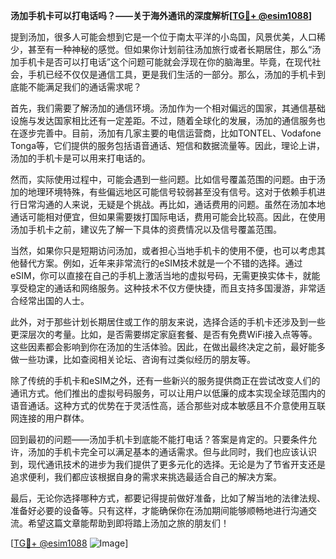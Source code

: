 **汤加手机卡可以打电话吗？——关于海外通讯的深度解析[[TG💪+ @esim1088](https://t.me/s/esim1088)]**

提到汤加，很多人可能会想到它是一个位于南太平洋的小岛国，风景优美，人口稀少，甚至有一种神秘的感觉。但如果你计划前往汤加旅行或者长期居住，那么“汤加手机卡是否可以打电话”这个问题可能就会浮现在你的脑海里。毕竟，在现代社会，手机已经不仅仅是通信工具，更是我们生活的一部分。那么，汤加的手机卡到底能不能满足我们的通话需求呢？

首先，我们需要了解汤加的通信环境。汤加作为一个相对偏远的国家，其通信基础设施与发达国家相比还有一定差距。不过，随着全球化的发展，汤加的通信服务也在逐步完善中。目前，汤加有几家主要的电信运营商，比如TONTEL、Vodafone Tonga等，它们提供的服务包括语音通话、短信和数据流量等。因此，理论上讲，汤加的手机卡是可以用来打电话的。

然而，实际使用过程中，可能会遇到一些问题。比如信号覆盖范围的问题。由于汤加的地理环境特殊，有些偏远地区可能信号较弱甚至没有信号。这对于依赖手机进行日常沟通的人来说，无疑是个挑战。再比如，通话费用的问题。虽然在汤加本地通话可能相对便宜，但如果需要拨打国际电话，费用可能会比较高。因此，在使用汤加手机卡之前，建议先了解一下具体的资费情况以及信号覆盖范围。

当然，如果你只是短期访问汤加，或者担心当地手机卡的使用不便，也可以考虑其他替代方案。例如，近年来非常流行的eSIM技术就是一个不错的选择。通过eSIM，你可以直接在自己的手机上激活当地的虚拟号码，无需更换实体卡，就能享受稳定的通话和网络服务。这种技术不仅方便快捷，而且支持多国漫游，非常适合经常出国的人士。

此外，对于那些计划长期居住或工作的朋友来说，选择合适的手机卡还涉及到一些更深层次的考量。比如，是否需要绑定家庭套餐、是否有免费WiFi接入点等等。这些因素都会影响到你在汤加的生活体验。因此，在做出最终决定之前，最好能多做一些功课，比如查阅相关论坛、咨询有过类似经历的朋友等。

除了传统的手机卡和eSIM之外，还有一些新兴的服务提供商正在尝试改变人们的通讯方式。他们推出的虚拟号码服务，可以让用户以低廉的成本实现全球范围内的语音通话。这种方式的优势在于灵活性高，适合那些对成本敏感且不介意使用互联网连接的用户群体。

回到最初的问题——汤加手机卡到底能不能打电话？答案是肯定的。只要条件允许，汤加的手机卡完全可以满足基本的通话需求。但与此同时，我们也应该认识到，现代通讯技术的进步为我们提供了更多元化的选择。无论是为了节省开支还是追求便利，我们都应该根据自身的需求来挑选最适合自己的解决方案。

最后，无论你选择哪种方式，都要记得提前做好准备，比如了解当地的法律法规、准备好必要的设备等。只有这样，才能确保你在汤加期间能够顺畅地进行沟通交流。希望这篇文章能帮助到即将踏上汤加之旅的朋友们！

[[TG💪+ @esim1088](https://t.me/s/esim1088) ![Image](https://i.postimg.cc/4NQfJmqS/Snipaste-2025-05-13-00-14-12.png)]
